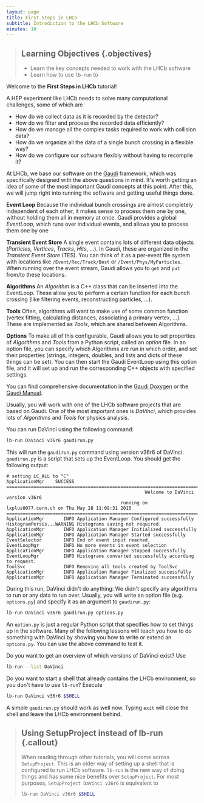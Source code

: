 ```yaml
---
layout: page
title: First Steps in LHCb
subtitle: Introduction to the LHCb Software
minutes: 10
---
```


> ## Learning Objectives {.objectives}
> * Learn the key concepts needed to work with the LHCb software
> * Learn how to use `lb-run` to 

Welcome to the **First Steps in LHCb** tutorial!

A HEP experiment like LHCb needs to solve many computational challenges, some of which are

 - How do we collect data as it is recorded by the detector?
 - How do we filter and process the recorded data efficiently?
 - How do we manage all the complex tasks required to work with collision data?
 - How do we organize all the data of a single bunch crossing in a flexible way?
 - How do we configure our software flexibly without having to recompile it?

At LHCb, we base our software on the [Gaudi](https://proj-gaudi.web.cern.ch/proj-gaudi/) framework, which was specifically designed with the above questions in mind.
It's worth getting an idea of some of the most important Gaudi concepts at this point.
After this, we will jump right into running the software and getting useful things done.

**Event Loop**
Because the individual bunch crossings are almost completely independent of each other, it makes sense to process them one by one, without holding them all in memory at once.
Gaudi provides a global *EventLoop*, which runs over individual events, and allows you to process them one by one

**Transient Event Store**
A single event contains lots of different data objects (*Particles*, *Vertices*, *Tracks*, *Hits*, ...).
In Gaudi, these are organized in the *Transient Event Store* (TES).
You can think of it as a per-event file system with locations like `/Event/Rec/Track/Best` or `/Event/Phys/MyParticles`.
When running over the event stream, Gaudi allows you to `get` and `put` from/to these locations.

**Algorithms**
An *Algorithm* is a C++ class that can be inserted into the EventLoop.
These allow you to perform a certain function for each bunch crossing (like filtering events, reconstructing particles, ...).

**Tools**
Often, algorithms will want to make use of some common function (vertex fitting, calculating distances, associating a primary vertex, ...).
These are implemented as *Tools*, which are shared between Algorithms.

**Options**
To make all of this configurable, Gaudi allows you to set properties of *Algorithms* and *Tools* from a Python script, called an *option* file.
In an option file, you can specify which Algorithms are run in which order, and set their properties (strings, integers, doubles, and lists and dicts of these things can be set).
You can then start the Gaudi EventLoop using this option file, and it will set up and run the corresponding C++ objects with specified settings.

You can find comprehensive documentation in the [Gaudi Doxygen](https://proj-gaudi.web.cern.ch/proj-gaudi/releases/latest/doxygen/) or the [Gaudi Manual](http://lhcb-comp.web.cern.ch/lhcb-comp/Frameworks/Gaudi/Gaudi_v9/GUG/GUG.pdf).

Usually, you will work with one of the LHCb software projects that are based on Gaudi.
One of the most important ones is *DaVinci*, which provides lots of *Algorithms* and *Tools* for physics analysis.

You can run DaVinci using the following command:
```bash
lb-run DaVinci v36r6 gaudirun.py
```

This will run the `gaudirun.py` command using version v36r6 of DaVinci.
`gaudirun.py` is a script that sets up the EventLoop.
You should get the following output:

```
# setting LC_ALL to "C"
ApplicationMgr    SUCCESS 
====================================================================================================================================
                                                   Welcome to DaVinci version v36r6
                                          running on lxplus0077.cern.ch on Thu May 28 11:09:31 2015
====================================================================================================================================
ApplicationMgr       INFO Application Manager Configured successfully
HistogramPersis...WARNING Histograms saving not required.
ApplicationMgr       INFO Application Manager Initialized successfully
ApplicationMgr       INFO Application Manager Started successfully
EventSelector        INFO End of event input reached.
EventLoopMgr         INFO No more events in event selection 
ApplicationMgr       INFO Application Manager Stopped successfully
EventLoopMgr         INFO Histograms converted successfully according to request.
ToolSvc              INFO Removing all tools created by ToolSvc
ApplicationMgr       INFO Application Manager Finalized successfully
ApplicationMgr       INFO Application Manager Terminated successfully
```

During this run, DaVinci didn't do anything: We didn't specify any algorithms to run or any data to run over.
Usually, you will write an option file (e.g. `options.py`) and specify it as an argument to `gaudirun.py`:

```bash
lb-run DaVinci v36r6 gaudirun.py options.py
```

An `option.py` is just a regular Python script that specifies how to set things up in the software.
Many of the following lessons will teach you how to do something with DaVinci by showing you how to write or extend an `options.py`.
You can use the above command to test it.

Do you want to get an overview of which versions of DaVinci exist? Use
```bash
lb-run --list DaVinci
```
Do you want to start a shell that already contains the LHCb environment, so you don't have to use `lb-run`?
Execute
```bash
lb-run DaVinci v36r6 $SHELL
```
A simple `gaudirun.py` should work as well now.
Typing `exit` will close the shell and leave the LHCb environment behind.

> ## Using SetupProject instead of lb-run {.callout}
> When reading through other tutorials, you will come across `SetupProject`.
> This is an older way of setting up a shell that is configured to run LHCb software.
> `lb-run` is the new way of doing things and has some nice benefits over `SetupProject`.
> For most purposes, `SetupProject DaVinci v36r6` is equivalent to
> ```bash
> lb-run DaVinci v36r6 $SHELL
> ```


